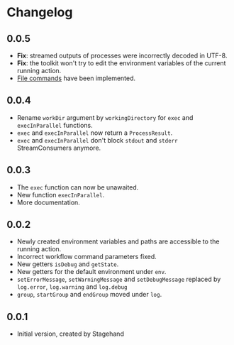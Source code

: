 # Changelog

## 0.0.5

- **Fix**: streamed outputs of processes were incorrectly decoded in UTF-8.
- **Fix**: the toolkit won't try to edit the environment variables of the current running action.
- [File commands](https://docs.github.com/en/free-pro-team@latest/actions/reference/workflow-commands-for-github-actions#environment-files) have been implemented.

## 0.0.4

- Rename `workDir` argument by `workingDirectory` for `exec` and `execInParallel` functions.
- `exec` and `execInParallel` now return a `ProcessResult`.
- `exec` and `execInParallel` don't block `stdout` and `stderr` StreamConsumers anymore.

## 0.0.3

- The `exec` function can now be unawaited.
- New function `execInParallel`.
- More documentation.

## 0.0.2

- Newly created environment variables and paths are accessible to the running action.
- Incorrect workflow command parameters fixed.
- New getters `isDebug` and `getState`.
- New getters for the default environment under `env`.
- `setErrorMessage`, `setWarningMessage` and `setDebugMessage` replaced by `log.error`, `log.warning` and `log.debug`
- `group`, `startGroup` and `endGroup` moved under `log`.

## 0.0.1

- Initial version, created by Stagehand
